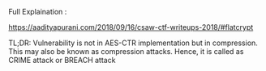 Full Explaination :

https://aadityapurani.com/2018/09/16/csaw-ctf-writeups-2018/#flatcrypt


TL;DR:
Vulnerability is not in AES-CTR implementation but in compression. This may also be known as compression attacks. Hence, it is called as CRIME attack or BREACH attack
